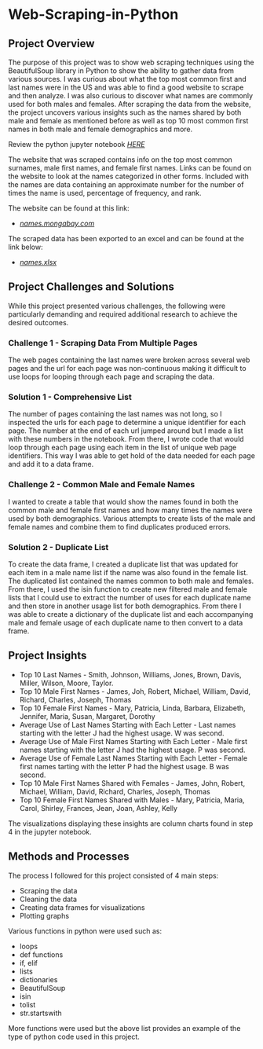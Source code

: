 # Web-Scraping-in-Python

## Project Overview
The purpose of this project was to show web scraping techniques using the BeautifulSoup library in Python to show the ability to gather data from various sources. I was curious about what the top most common first and last names were in the US and was able to find a good website to scrape and then analyze. I was also curious to discover what names are commonly used for both males and females. After scraping the data from the website, the project uncovers various insights such as the names shared by both male and female as mentioned before as well as top 10 most common first names in both male and female demographics and more.

Review the python jupyter notebook *[HERE](https://names.mongabay.com/most_common_surnames.htm)*

The website that was scraped contains info on the top most common surnames, male first names, and female first names. Links can be found on the website to look at the names categorized in other forms. Included with the names are data containing an approximate number for the number of times the name is used, percentage of frequency, and rank.

The website can be found at this link: 
 - *[names.mongabay.com](https://names.mongabay.com/most_common_surnames.htm)*

The scraped data has been exported to an excel and can be found at the link below:
 - *[names.xlsx](https://github.com/msanders25/Web-Scraping-in-Python/blob/main/names.xlsx)*
 
## Project Challenges and Solutions
While this project presented various challenges, the following were particularly demanding and required additional research to achieve the desired outcomes.

### Challenge 1 - Scraping Data From Multiple Pages
The web pages containing the last names were broken across several web pages and the url for each page was non-continuous making it difficult to use loops for looping through each page and scraping the data.

### Solution 1 - Comprehensive List
The number of pages containing the last names was not long, so I inspected the urls for each page to determine a unique identifier for each page. The number at the end of each url jumped around but I made a list with these numbers in the notebook. From there, I wrote code that would loop through each page using each item in the list of unique web page identifiers. This way I was able to get hold of the data needed for each page and add it to a data frame.

### Challenge 2 - Common Male and Female Names
I wanted to create a table that would show the names found in both the common male and female first names and how many times the names were used by both demographics. Various attempts to create lists of the male and female names and combine them to find duplicates produced errors.

### Solution 2 - Duplicate List
To create the data frame, I created a duplicate list that was updated for each item in a male name list if the name was also found in the female list. The duplicated list contained the names common to both male and females. From there, I used the isin function to create new filtered male and female lists that I could use to extract the number of uses for each duplicate name and then store in another usage list for both demographics. From there I was able to create a dictionary of the duplicate list and each accompanying male and female usage of each duplicate name to then convert to a data frame.

## Project Insights
- Top 10 Last Names - Smith, Johnson, Williams, Jones, Brown, Davis, Miller, Wilson, Moore, Taylor.
- Top 10 Male First Names - James, Joh, Robert, Michael, William, David, Richard, Charles, Joseph, Thomas
- Top 10 Female First Names - Mary, Patricia, Linda, Barbara, Elizabeth, Jennifer, Maria, Susan, Margaret, Dorothy
- Average Use of Last Names Starting with Each Letter - Last names starting with the letter J had the highest usage. W was second.
- Average Use of Male First Names Starting with Each Letter - Male first names starting with the letter J had the highest usage. P was second.
- Average Use of Female Last Names Starting with Each Letter - Female first names tarting with the letter P had the highest usage. B was second.
- Top 10 Male First Names Shared with Females - James, John, Robert, Michael, William, David, Richard, Charles, Joseph, Thomas
- Top 10 Female First Names Shared with Males - Mary, Patricia, Maria, Carol, Shirley, Frances, Jean, Joan, Ashley, Kelly

The visualizations displaying these insights are column charts found in step 4 in the jupyter notebook.

## Methods and Processes
The process I followed for this project consisted of 4 main steps:
- Scraping the data
- Cleaning the data
- Creating data frames for visualizations
- Plotting graphs

Various functions in python were used such as:
- loops
- def functions
- if, elif
- lists
- dictionaries
- BeautifulSoup
- isin
- tolist
- str.startswith

More functions were used but the above list provides an example of the type of python code used in this project.




